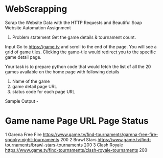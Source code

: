 # WebScrapping
Scrap the Website Data with the HTTP Requests and Beautiful Soap
Website Automation Assignment

1.	Problem statement
Get the game details & tournament count.

Input
Go to https://game.tv and scroll to the end of the page. You will see a grid of game tiles. Clicking the game-tile would redirect you to the specific game detail page.  

 





Your task is to prepare python code that would fetch the list of all the 20 games available on the home page with following details

1)	Name of the game
2)	game detail page URL
3)	status code for each page URL


Sample Output - 


#	Game name	Page URL	Page Status	
1	Garena Free Fire	https://www.game.tv/find-tournaments/garena-free-fire-spooky-night-tournaments	200	
2	Brawl Stars	https://www.game.tv/find-tournaments/brawl-stars-tournaments	200	
3	Clash Royale	https://www.game.tv/find-tournaments/clash-royale-tournaments	200	

